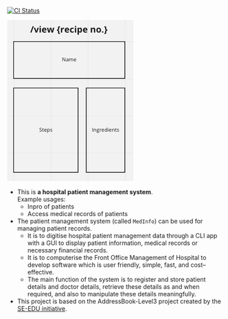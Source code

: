 [![CI Status](https://github.com/AY2223S2-CS2103T-T12-2/tp/actions/workflows/gradle.yml/badge.svg)](https://github.com/AY2223S2-CS2103T-T12-2/tp/actions)

![Ui](docs/images/Ui.png)

* This is **a hospital patient management system**.<br>
  Example usages:
  * Inpro of patients
  * Access medical records of patients 
* The patient management system (called `MedInfo`) can be used for managing patient records.
  * It is to digitise hospital patient management data through a CLI app with a GUI to display patient information, medical records or necessary financial records.
  * It is to computerise the Front Office Management of Hospital to develop software which is user friendly, simple, fast, and cost–effective.
  * The main function of the system is to register and store patient details and doctor details, retrieve these details as and when required, and also to manipulate these details meaningfully.
* This project is based on the AddressBook-Level3 project created by the [SE-EDU initiative](https://se-education.org).
